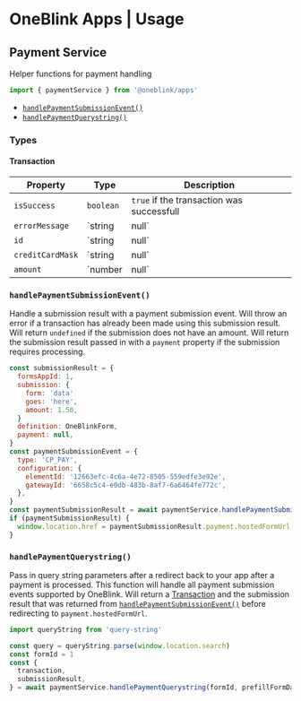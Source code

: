 # OneBlink Apps | Usage

## Payment Service

Helper functions for payment handling

```js
import { paymentService } from '@oneblink/apps'
```

- [`handlePaymentSubmissionEvent()`](#handlepaymentsubmissionevent)
- [`handlePaymentQuerystring()`](#handlepaymentquerystring)

### Types

#### Transaction

| Property         | Type            | Description                                            |
| ---------------- | --------------- | ------------------------------------------------------ |
| `isSuccess`      | `boolean`       | `true` if the transaction was successfull              |
| `errorMessage`   | `string | null` | The error message to display if `isSuccess` is `false` |
| `id`             | `string | null` | The id the transaction                                 |
| `creditCardMask` | `string | null` | A mask of the credit card used e.g. _1234....7890_     |
| `amount`         | `number | null` | The total amount charged                               |

### `handlePaymentSubmissionEvent()`

Handle a submission result with a payment submission event. Will throw an error if a transaction has already been made using this submission result. Will return `undefined` if the submission does not have an amount. Will return the submission result passed in with a `payment` property if the submission requires processing.

```js
const submissionResult = {
  formsAppId: 1,
  submission: {
    form: 'data'
    goes: 'here',
    amount: 1.50,
  }
  definition: OneBlinkForm,
  payment: null,
}
const paymentSubmissionEvent = {
  type: 'CP_PAY',
  configuration: {
    elementId: '12663efc-4c6a-4e72-8505-559edfe3e92e',
    gatewayId: '6658c5c4-e0db-483b-8af7-6a6464fe772c',
  },
}
const paymentSubmissionResult = await paymentService.handlePaymentSubmissionEvent(prefillFormDataId)
if (paymentSubmissionResult) {
  window.location.href = paymentSubmissionResult.payment.hostedFormUrl
}
```

### `handlePaymentQuerystring()`

Pass in query string parameters after a redirect back to your app after a payment is processed. This function will handle all payment submission events supported by OneBlink. Will return a [Transaction](#transaction) and the submission result that was returned from [`handlePaymentSubmissionEvent()`](#handlepaymentsubmissionevent) before redirecting to `payment.hostedFormUrl`.

```js
import queryString from 'query-string'

const query = queryString.parse(window.location.search)
const formId = 1
const {
  transaction,
  submissionResult,
} = await paymentService.handlePaymentQuerystring(formId, prefillFormDataId)
```
